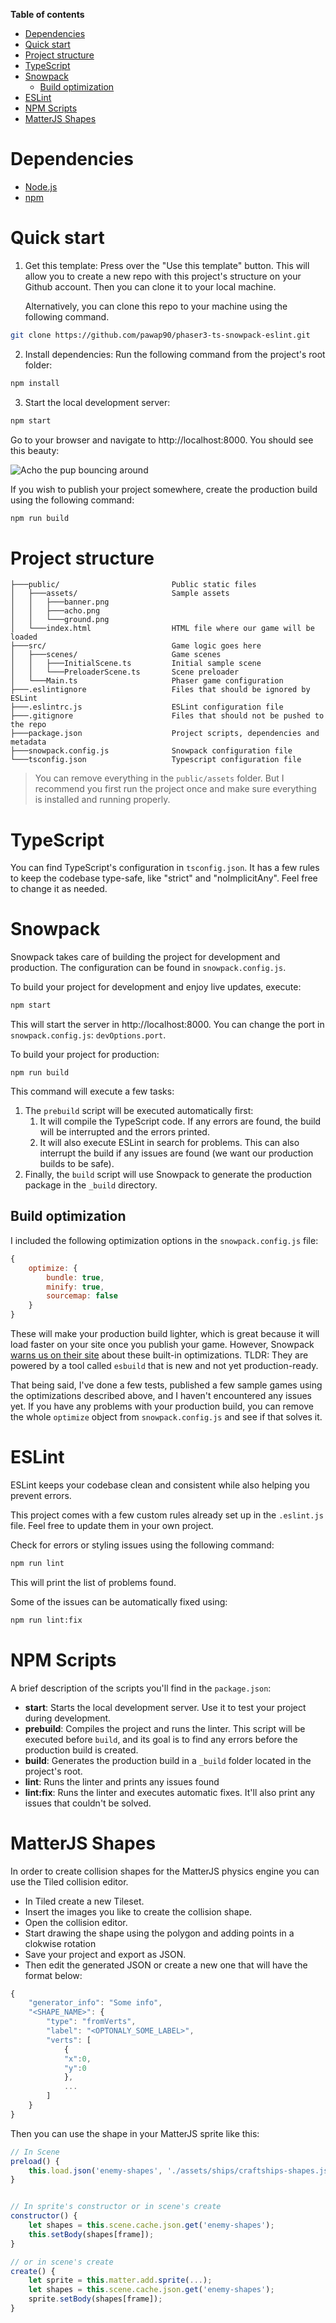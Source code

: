 **Table of contents**
- [Dependencies](#dependencies)
- [Quick start](#quick-start)
- [Project structure](#project-structure)
- [TypeScript](#typescript)
- [Snowpack](#snowpack)
  - [Build optimization](#build-optimization)
- [ESLint](#eslint)
- [NPM Scripts](#npm-scripts)
- [MatterJS Shapes](#matterjs-shapes)

# Dependencies
- [Node.js](https://nodejs.org/en/)
- [npm](https://www.npmjs.com/)

# Quick start

1. Get this template: Press over the "Use this template" button. This will allow you to create a new repo with this project's structure on your Github account. Then you can clone it to your local machine.

    Alternatively, you can clone this repo to your machine using the following command.

```sh
git clone https://github.com/pawap90/phaser3-ts-snowpack-eslint.git
```

2. Install dependencies: Run the following command from the project's root folder:

```sh
npm install
```

3. Start the local development server: 

```sh
npm start
```

Go to your browser and navigate to http://localhost:8000. You should see this beauty:

![Acho the pup bouncing around](https://i.imgur.com/bYVcrSr.gif)

If you wish to publish your project somewhere, create the production build using the following command:

```sh
npm run build
```

# Project structure

```
├───public/                         Public static files
│   ├───assets/                     Sample assets
│   │   ├───banner.png
│   │   ├───acho.png
│   │   └───ground.png
│   └───index.html                  HTML file where our game will be loaded
├───src/                            Game logic goes here
│   ├───scenes/                     Game scenes
│   │   ├───InitialScene.ts         Initial sample scene
│   │   └───PreloaderScene.ts       Scene preloader
│   └───Main.ts                     Phaser game configuration
├───.eslintignore                   Files that should be ignored by ESLint	
├───.eslintrc.js                    ESLint configuration file
├───.gitignore                      Files that should not be pushed to the repo
├───package.json                    Project scripts, dependencies and metadata
├───snowpack.config.js              Snowpack configuration file
└───tsconfig.json                   Typescript configuration file
```

> You can remove everything in the `public/assets` folder. But I recommend you first run the project once and make sure everything is installed and running properly.

# TypeScript
You can find TypeScript's configuration in `tsconfig.json`. It has a few rules to keep the codebase type-safe, like "strict" and "noImplicitAny". Feel free to change it as needed.

# Snowpack
Snowpack takes care of building the project for development and production. The configuration can be found in `snowpack.config.js`.

To build your project for development and enjoy live updates, execute:

```sh
npm start
```
This will start the server in http://localhost:8000. You can change the port in `snowpack.config.js`: `devOptions.port`.

To build your project for production:

```
npm run build
```
This command will execute a few tasks:
1. The `prebuild` script will be executed automatically first:
   1. It will compile the TypeScript code. If any errors are found, the build will be interrupted and the errors printed.
   2. It will also execute ESLint in search for problems. This can also interrupt the build if any issues are found (we want our production builds to be safe).
2. Finally, the `build` script will use Snowpack to generate the production package in the `_build` directory.

## Build optimization
I included the following optimization options in the `snowpack.config.js` file:

```js
{
    optimize: {
        bundle: true,
        minify: true,
        sourcemap: false
    }
}
```
These will make your production build lighter, which is great because it will load faster on your site once you publish your game. However, Snowpack [warns us on their site](https://www.snowpack.dev/guides/optimize-and-bundle) about these built-in optimizations. TLDR: They are powered by a tool called `esbuild` that is new and not yet production-ready. 

That being said, I've done a few tests, published a few sample games using the optimizations described above, and I haven't encountered any issues yet. If you have any problems with your production build, you can remove the whole `optimize` object from `snowpack.config.js` and see if that solves it.

# ESLint
ESLint keeps your codebase clean and consistent while also helping you prevent errors. 

This project comes with a few custom rules already set up in the `.eslint.js` file. Feel free to update them in your own project.

Check for errors or styling issues using the following command:
```sh
npm run lint
```
This will print the list of problems found. 

Some of the issues can be automatically fixed using:
```sh
npm run lint:fix
```

# NPM Scripts
A brief description of the scripts you'll find in the `package.json`:
- **start**: Starts the local development server. Use it to test your project during development.
- **prebuild**: Compiles the project and runs the linter. This script will be executed before `build`, and its goal is to find any errors before the production build is created.
- **build**: Generates the production build in a `_build` folder located in the project's root.
- **lint**: Runs the linter and prints any issues found
- **lint:fix**: Runs the linter and executes automatic fixes. It'll also print any issues that couldn't be solved.

# MatterJS Shapes
In order to create collision shapes for the MatterJS physics engine you can use the Tiled collision editor.
- In Tiled create a new Tileset.
- Insert the images you like to create the collision shape.
- Open the collision editor.
- Start drawing the shape using the polygon and adding points in a clokwise rotation
- Save your project and export as JSON.
- Then edit the generated JSON or create a new one that will have the format below:
```js
{
    "generator_info": "Some info",
	"<SHAPE_NAME>": {
		"type": "fromVerts",
		"label": "<OPTONALY_SOME_LABEL>",
		"verts": [
			{
            "x":0,
            "y":0
            },
            ...
        ]
    }
}
```
Then you can use the shape in your MatterJS sprite like this:
```js
// In Scene
preload() {
    this.load.json('enemy-shapes', './assets/ships/craftships-shapes.json');
}


// In sprite's constructor or in scene's create
constructor() {
    let shapes = this.scene.cache.json.get('enemy-shapes');
    this.setBody(shapes[frame]);
}

// or in scene's create
create() {
    let sprite = this.matter.add.sprite(...);
    let shapes = this.scene.cache.json.get('enemy-shapes');
    sprite.setBody(shapes[frame]);
}
```


